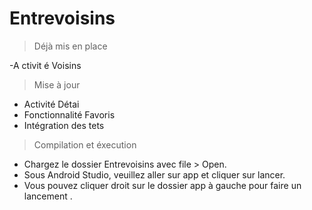# Entrevoisins

>Déjà mis en place

-A ctivit é Voisins 


>Mise à jour

- Activité Détai
- Fonctionnalité Favoris
- Intégration des tets

> Compilation et éxecution

- Chargez le dossier Entrevoisins avec file > Open.
- Sous Android Studio, veuillez aller sur app et cliquer sur lancer.
- Vous pouvez cliquer  droit sur le dossier app à gauche  pour faire un lancement .

